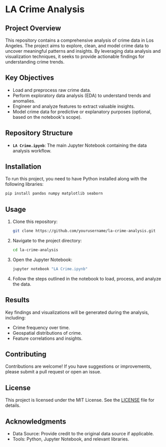 # LA Crime Analysis

## Project Overview
This repository contains a comprehensive analysis of crime data in Los Angeles. The project aims to explore, clean, and model crime data to uncover meaningful patterns and insights. By leveraging data analysis and visualization techniques, it seeks to provide actionable findings for understanding crime trends.

## Key Objectives
- Load and preprocess raw crime data.
- Perform exploratory data analysis (EDA) to understand trends and anomalies.
- Engineer and analyze features to extract valuable insights.
- Model crime data for predictive or explanatory purposes (optional, based on the notebook's scope).

## Repository Structure
- **`LA Crime.ipynb`**: The main Jupyter Notebook containing the data analysis workflow.

## Installation
To run this project, you need to have Python installed along with the following libraries:

```bash
pip install pandas numpy matplotlib seaborn
```

## Usage
1. Clone this repository:
    ```bash
    git clone https://github.com/yourusername/la-crime-analysis.git
    ```
2. Navigate to the project directory:
    ```bash
    cd la-crime-analysis
    ```
3. Open the Jupyter Notebook:
    ```bash
    jupyter notebook "LA Crime.ipynb"
    ```
4. Follow the steps outlined in the notebook to load, process, and analyze the data.

## Results
Key findings and visualizations will be generated during the analysis, including:
- Crime frequency over time.
- Geospatial distributions of crime.
- Feature correlations and insights.

## Contributing
Contributions are welcome! If you have suggestions or improvements, please submit a pull request or open an issue.

## License
This project is licensed under the MIT License. See the [LICENSE](LICENSE) file for details.

## Acknowledgments
- Data Source: Provide credit to the original data source if applicable.
- Tools: Python, Jupyter Notebook, and relevant libraries.
